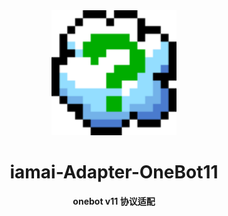 <div align="center">
  <a href="https://docs.iamai.dev/"><img src="https://raw.githubusercontent.com/retrofor/iamai/master/docs/public/logo.png" width="200" height="200" alt="logo"></a>

# iamai-Adapter-OneBot11

**onebot v11 协议适配**

</div>
